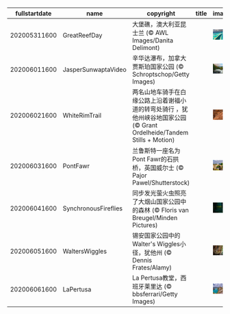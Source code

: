 |fullstartdate|name|copyright|title|image|
|--|--|--|--|--|
202005311600|GreatReefDay|大堡礁，澳大利亚昆士兰 (© AWL Images/Danita Delimont)||![](/zh-CN/2020/06/202005311600GreatReefDay.jpg)|
202006011600|JasperSunwaptaVideo|辛华达瀑布，加拿大贾斯珀国家公园 (© Schroptschop/Getty Images)||![](/zh-CN/2020/06/202006011600JasperSunwaptaVideo.jpg)|
202006021600|WhiteRimTrail|两名山地车骑手在白缘公路上沿着谢福小道的转弯处骑行 ，犹他州峡谷地国家公园 (© Grant Ordelheide/Tandem Stills + Motion)||![](/zh-CN/2020/06/202006021600WhiteRimTrail.jpg)|
202006031600|PontFawr|兰鲁斯特一座名为Pont Fawr的石拱桥，英国威尔士 (© Pajor Pawel/Shutterstock)||![](/zh-CN/2020/06/202006031600PontFawr.jpg)|
202006041600|SynchronousFireflies|同步发光萤火虫照亮了大烟山国家公园中的森林 (© Floris van Breugel/Minden Pictures)||![](/zh-CN/2020/06/202006041600SynchronousFireflies.jpg)|
202006051600|WaltersWiggles|锡安国家公园中的Walter's Wiggles小径，犹他州 (© Dennis Frates/Alamy)||![](/zh-CN/2020/06/202006051600WaltersWiggles.jpg)|
202006061600|LaPertusa|La Pertusa教堂，西班牙莱里达 (© bbsferrari/Getty Images)||![](/zh-CN/2020/06/202006061600LaPertusa.jpg)|
